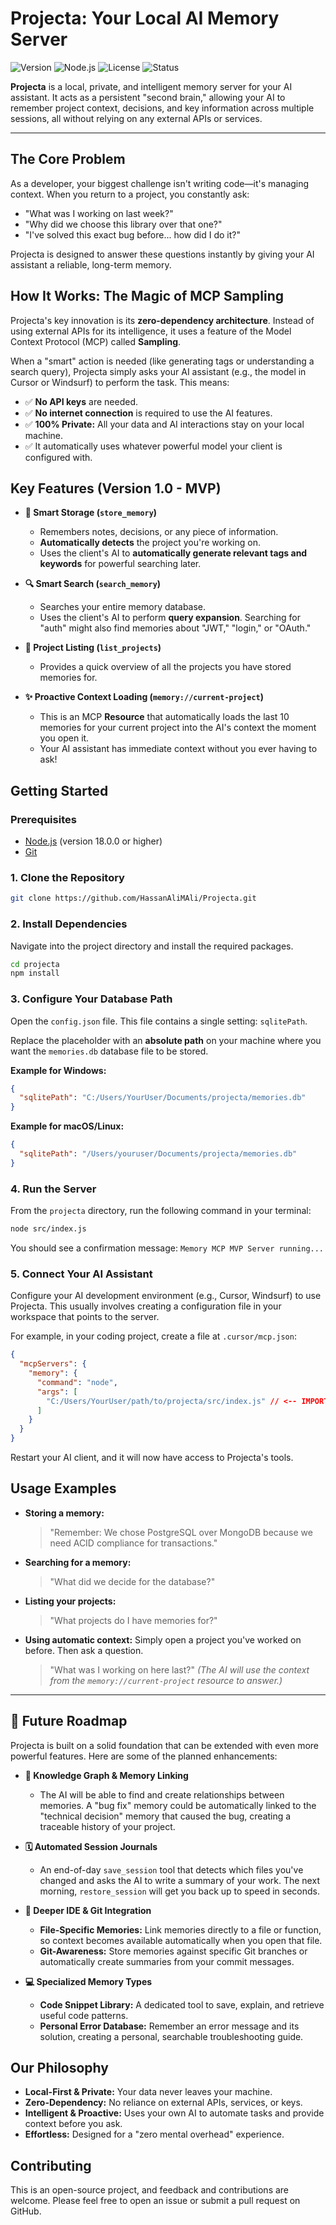 # Projecta: Your Local AI Memory Server

![Version](https://img.shields.io/badge/version-1.0.0-blue)
![Node.js](https://img.shields.io/badge/node-%3E%3D18.0-brightgreen)
![License](https://img.shields.io/badge/license-MIT-green)
![Status](https://img.shields.io/badge/status-stable-green)

**Projecta** is a local, private, and intelligent memory server for your AI assistant. It acts as a persistent "second brain," allowing your AI to remember project context, decisions, and key information across multiple sessions, all without relying on any external APIs or services.

---

## The Core Problem

As a developer, your biggest challenge isn't writing code—it's managing context. When you return to a project, you constantly ask:

*   "What was I working on last week?"
*   "Why did we choose this library over that one?"
*   "I've solved this exact bug before... how did I do it?"

Projecta is designed to answer these questions instantly by giving your AI assistant a reliable, long-term memory.

## How It Works: The Magic of MCP Sampling

Projecta's key innovation is its **zero-dependency architecture**. Instead of using external APIs for its intelligence, it uses a feature of the Model Context Protocol (MCP) called **Sampling**.

When a "smart" action is needed (like generating tags or understanding a search query), Projecta simply asks your AI assistant (e.g., the model in Cursor or Windsurf) to perform the task. This means:

*   ✅ **No API keys** are needed.
*   ✅ **No internet connection** is required to use the AI features.
*   ✅ **100% Private:** All your data and AI interactions stay on your local machine.
*   ✅ It automatically uses whatever powerful model your client is configured with.

## Key Features (Version 1.0 - MVP)

*   **🧠 Smart Storage (`store_memory`)**
    *   Remembers notes, decisions, or any piece of information.
    *   **Automatically detects** the project you're working on.
    *   Uses the client's AI to **automatically generate relevant tags and keywords** for powerful searching later.

*   **🔍 Smart Search (`search_memory`)**
    *   Searches your entire memory database.
    *   Uses the client's AI to perform **query expansion**. Searching for "auth" might also find memories about "JWT," "login," or "OAuth."

*   **📂 Project Listing (`list_projects`)**
    *   Provides a quick overview of all the projects you have stored memories for.

*   **✨ Proactive Context Loading (`memory://current-project`)**
    *   This is an MCP **Resource** that automatically loads the last 10 memories for your current project into the AI's context the moment you open it.
    *   Your AI assistant has immediate context without you ever having to ask!

## Getting Started

### Prerequisites
*   [Node.js](https://nodejs.org/) (version 18.0.0 or higher)
*   [Git](https://git-scm.com/)

### 1. Clone the Repository
```bash
git clone https://github.com/HassanAliMAli/Projecta.git
```

### 2. Install Dependencies
Navigate into the project directory and install the required packages.
```bash
cd projecta
npm install
```

### 3. Configure Your Database Path
Open the `config.json` file. This file contains a single setting: `sqlitePath`.

Replace the placeholder with an **absolute path** on your machine where you want the `memories.db` database file to be stored.

**Example for Windows:**
```json
{
  "sqlitePath": "C:/Users/YourUser/Documents/projecta/memories.db"
}
```

**Example for macOS/Linux:**
```json
{
  "sqlitePath": "/Users/youruser/Documents/projecta/memories.db"
}
```

### 4. Run the Server
From the `projecta` directory, run the following command in your terminal:
```bash
node src/index.js
```
You should see a confirmation message: `Memory MCP MVP Server running...`

### 5. Connect Your AI Assistant
Configure your AI development environment (e.g., Cursor, Windsurf) to use Projecta. This usually involves creating a configuration file in your workspace that points to the server.

For example, in your coding project, create a file at `.cursor/mcp.json`:
```json
{
  "mcpServers": {
    "memory": {
      "command": "node",
      "args": [
        "C:/Users/YourUser/path/to/projecta/src/index.js" // <-- IMPORTANT: Use the absolute path to index.js
      ]
    }
  }
}
```
Restart your AI client, and it will now have access to Projecta's tools.

## Usage Examples

*   **Storing a memory:**
    > "Remember: We chose PostgreSQL over MongoDB because we need ACID compliance for transactions."

*   **Searching for a memory:**
    > "What did we decide for the database?"

*   **Listing your projects:**
    > "What projects do I have memories for?"

*   **Using automatic context:**
    Simply open a project you've worked on before. Then ask a question.
    > "What was I working on here last?"
    *(The AI will use the context from the `memory://current-project` resource to answer.)*

---

## 🚀 Future Roadmap

Projecta is built on a solid foundation that can be extended with even more powerful features. Here are some of the planned enhancements:

*   **🧠 Knowledge Graph & Memory Linking**
    *   The AI will be able to find and create relationships between memories. A "bug fix" memory could be automatically linked to the "technical decision" memory that caused the bug, creating a traceable history of your project.

*   **🗓️ Automated Session Journals**
    *   An end-of-day `save_session` tool that detects which files you've changed and asks the AI to write a summary of your work. The next morning, `restore_session` will get you back up to speed in seconds.

*   **🔗 Deeper IDE & Git Integration**
    *   **File-Specific Memories:** Link memories directly to a file or function, so context becomes available automatically when you open that file.
    *   **Git-Awareness:** Store memories against specific Git branches or automatically create summaries from your commit messages.

*   **💻 Specialized Memory Types**
    *   **Code Snippet Library:** A dedicated tool to save, explain, and retrieve useful code patterns.
    *   **Personal Error Database:** Remember an error message and its solution, creating a personal, searchable troubleshooting guide.

## Our Philosophy

*   **Local-First & Private:** Your data never leaves your machine.
*   **Zero-Dependency:** No reliance on external APIs, services, or keys.
*   **Intelligent & Proactive:** Uses your own AI to automate tasks and provide context before you ask.
*   **Effortless:** Designed for a "zero mental overhead" experience.

## Contributing

This is an open-source project, and feedback and contributions are welcome. Please feel free to open an issue or submit a pull request on GitHub.